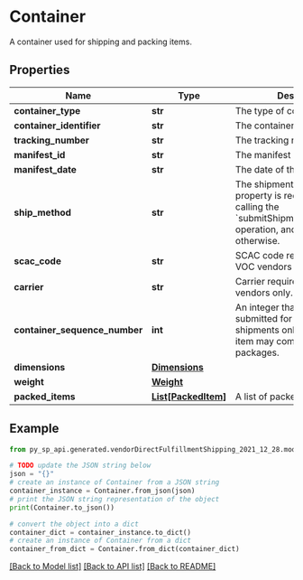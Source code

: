 # Container

A container used for shipping and packing items.

## Properties

Name | Type | Description | Notes
------------ | ------------- | ------------- | -------------
**container_type** | **str** | The type of container. | 
**container_identifier** | **str** | The container identifier. | 
**tracking_number** | **str** | The tracking number. | [optional] 
**manifest_id** | **str** | The manifest identifier. | [optional] 
**manifest_date** | **str** | The date of the manifest. | [optional] 
**ship_method** | **str** | The shipment method. This property is required when calling the &#x60;submitShipmentConfirmations&#x60; operation, and optional otherwise. | [optional] 
**scac_code** | **str** | SCAC code required for NA VOC vendors only. | [optional] 
**carrier** | **str** | Carrier required for EU VOC vendors only. | [optional] 
**container_sequence_number** | **int** | An integer that must be submitted for multi-box shipments only, where one item may come in separate packages. | [optional] 
**dimensions** | [**Dimensions**](Dimensions.md) |  | [optional] 
**weight** | [**Weight**](Weight.md) |  | 
**packed_items** | [**List[PackedItem]**](PackedItem.md) | A list of packed items. | 

## Example

```python
from py_sp_api.generated.vendorDirectFulfillmentShipping_2021_12_28.models.container import Container

# TODO update the JSON string below
json = "{}"
# create an instance of Container from a JSON string
container_instance = Container.from_json(json)
# print the JSON string representation of the object
print(Container.to_json())

# convert the object into a dict
container_dict = container_instance.to_dict()
# create an instance of Container from a dict
container_from_dict = Container.from_dict(container_dict)
```
[[Back to Model list]](../README.md#documentation-for-models) [[Back to API list]](../README.md#documentation-for-api-endpoints) [[Back to README]](../README.md)


